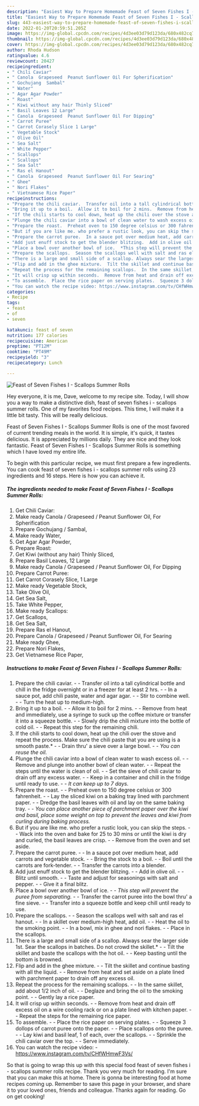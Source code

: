 ```yaml
---
description: "Easiest Way to Prepare Homemade Feast of Seven Fishes I - Scallops Summer Rolls"
title: "Easiest Way to Prepare Homemade Feast of Seven Fishes I - Scallops Summer Rolls"
slug: 443-easiest-way-to-prepare-homemade-feast-of-seven-fishes-i-scallops-summer-rolls
date: 2022-01-20T20:59:51.205Z
image: https://img-global.cpcdn.com/recipes/4d3ee03d79d123da/680x482cq70/feast-of-seven-fishes-i-scallops-summer-rolls-recipe-main-photo.jpg
thumbnail: https://img-global.cpcdn.com/recipes/4d3ee03d79d123da/680x482cq70/feast-of-seven-fishes-i-scallops-summer-rolls-recipe-main-photo.jpg
cover: https://img-global.cpcdn.com/recipes/4d3ee03d79d123da/680x482cq70/feast-of-seven-fishes-i-scallops-summer-rolls-recipe-main-photo.jpg
author: Rhoda Hudson
ratingvalue: 4.6
reviewcount: 20427
recipeingredient:
- " Chili Caviar"
- " Canola  Grapeseed  Peanut Sunflower Oil For Spherification"
- " Gochujang  Sambal"
- " Water"
- " Agar Agar Powder"
- " Roast"
- " Kiwi without any hair Thinly Sliced"
- " Basil Leaves 12 Large"
- " Canola  Grapeseed  Peanut Sunflower Oil For Dipping"
- " Carrot Puree"
- " Carrot Corasely Slice 1 Large"
- " Vegetable Stock"
- " Olive Oil"
- " Sea Salt"
- " White Pepper"
- " Scallops"
- " Scallops"
- " Sea Salt"
- " Ras el Hanout"
- " Canola  Grapeseed  Peanut Sunflower Oil For Searing"
- " Ghee"
- " Nori Flakes"
- " Vietnamese Rice Paper"
recipeinstructions:
- "Prepare the chili caviar.  Transfer oil into a tall cylindrical bottle and chill in the fridge overnight or in a freezer for at least 2 hrs.  In a sauce pot, add chili paste, water and agar agar.  Stir to combine well.  Turn the heat up to medium-high."
- "Bring it up to a boil.  Allow it to boil for 2 mins.  Remove from heat and immediately, use a syringe to suck up the coffee mixture or transfer it into a squeeze bottle.  Slowly drip the chili mixture into the bottle of cold oil.  Repeat this step for the remaining chili."
- "If the chili starts to cool down, heat up the chili over the stove and repeat the process. Make sure the chili paste that you are using is a smooth paste.*  Drain thru&#39; a sieve over a large bowl.  *You can reuse the oil.*"
- "Plunge the chili caviar into a bowl of clean water to wash excess oil.  Remove and plunge into another bowl of clean water.  Repeat the steps until the water is clean of oil.  Set the sieve of chili caviar to drain off any excess water.  Keep in a container and chill in the fridge until ready to use.  *It can keep up to 7 days.*"
- "Prepare the roast.  Preheat oven to 150 degree celsius or 300 fahrenheit.  Lay the sliced kiwi on a baking tray lined with parchment paper.  Dredge the basil leaves with oil and lay on the same baking tray.  *You can place another piece of parchment paper over the kiwi and basil, place some weight on top to prevent the leaves and kiwi from curling during baking process.*"
- "But if you are like me. who prefer a rustic look, you can skip the steps.  Wack into the oven and bake for 25 to 30 mins or until the kiwi is dry and curled, the basil leaves are crisp.  Remove from the oven and set aside."
- "Prepare the carrot puree.  In a sauce pot over medium heat, add carrots and vegetable stock.  Bring the stock to a boil.  Boil until the carrots are fork-tender.  Transfer the carrots into a blender."
- "Add just enuff stock to get the blender blitzing.  Add in olive oil.  Blitz until smooth.  Taste and adjust for seasonings with salt and pepper.  Give it a final blitz."
- "Place a bowl over another bowl of ice.  *This step will prevent the puree from separating.*  Transfer the carrot puree into the bowl thru&#39; a fine sieve.  Transfer into a squeeze bottle and keep chill until ready to use."
- "Prepare the scallops.  Season the scallops well with salt and ras el hanout.  In a skillet over medium-high heat, add oil.  Heat the oil to the smoking point.  In a bowl, mix in ghee and nori flakes.  Place in the scallops."
- "There is a large and small side of a scallop. Always sear the larger side 1st. Sear the scallops in batches. Do not crowd the skillet.*  Tilt the skillet and baste the scallops with the hot oil.  Keep basting until the bottom is browned."
- "Flip and add in the ghee mixture.  Tilt the skillet and continue basting with all the liquid.  Remove from heat and set aside on a plate lined with parchment paper to drain off any excess oil."
- "Repeat the process for the remaining scallops.  In the same skillet, add about 1/2 inch of oil.  Deglaze and bring the oil to the smoking point.  Gently lay a rice paper."
- "It will crisp up within seconds.  Remove from heat and drain off excess oil on a wire cooling rack or on a plate lined with kitchen paper.  Repeat the steps for the remaining rice paper."
- "To assemble.  Place the rice paper on serving plates.  Squeeze 3 dollops of carrot puree onto the paper.  Place scallops onto the puree.  Lay kiwi and basil leaf, 1 of each, over the scallops.  Sprinkle the chili caviar over the top.  Serve immediately."
- "You can watch the recipe video: https://www.instagram.com/tv/CHfWHmwF3Vs/"
categories:
- Recipe
tags:
- feast
- of
- seven

katakunci: feast of seven 
nutrition: 177 calories
recipecuisine: American
preptime: "PT12M"
cooktime: "PT49M"
recipeyield: "3"
recipecategory: Lunch

---
```



![Feast of Seven Fishes I - Scallops Summer Rolls](https://img-global.cpcdn.com/recipes/4d3ee03d79d123da/680x482cq70/feast-of-seven-fishes-i-scallops-summer-rolls-recipe-main-photo.jpg)

Hey everyone, it is me, Dave, welcome to my recipe site. Today, I will show you a way to make a distinctive dish, feast of seven fishes i - scallops summer rolls. One of my favorites food recipes. This time, I will make it a little bit tasty. This will be really delicious.

Feast of Seven Fishes I - Scallops Summer Rolls is one of the most favored of current trending meals in the world. It is simple, it's quick, it tastes delicious. It is appreciated by millions daily. They are nice and they look fantastic. Feast of Seven Fishes I - Scallops Summer Rolls is something which I have loved my entire life.




To begin with this particular recipe, we must first prepare a few ingredients. You can cook feast of seven fishes i - scallops summer rolls using 23 ingredients and 16 steps. Here is how you can achieve it.

<!--inarticleads1-->

##### The ingredients needed to make Feast of Seven Fishes I - Scallops Summer Rolls:

1. Get  Chili Caviar:
1. Make ready  Canola / Grapeseed / Peanut Sunflower Oil, For Spherification
1. Prepare  Gochujang / Sambal,
1. Make ready  Water,
1. Get  Agar Agar Powder,
1. Prepare  Roast:
1. Get  Kiwi (without any hair) Thinly Sliced,
1. Prepare  Basil Leaves, 12 Large
1. Make ready  Canola / Grapeseed / Peanut Sunflower Oil, For Dipping
1. Prepare  Carrot Puree:
1. Get  Carrot Corasely Slice, 1 Large
1. Make ready  Vegetable Stock,
1. Take  Olive Oil,
1. Get  Sea Salt,
1. Take  White Pepper,
1. Make ready  Scallops:
1. Get  Scallops,
1. Get  Sea Salt,
1. Prepare  Ras el Hanout,
1. Prepare  Canola / Grapeseed / Peanut Sunflower Oil, For Searing
1. Make ready  Ghee,
1. Prepare  Nori Flakes,
1. Get  Vietnamese Rice Paper,




<!--inarticleads2-->

##### Instructions to make Feast of Seven Fishes I - Scallops Summer Rolls:

1. Prepare the chili caviar. -  - Transfer oil into a tall cylindrical bottle and chill in the fridge overnight or in a freezer for at least 2 hrs. -  - In a sauce pot, add chili paste, water and agar agar. -  - Stir to combine well. -  - Turn the heat up to medium-high.
1. Bring it up to a boil. -  - Allow it to boil for 2 mins. -  - Remove from heat and immediately, use a syringe to suck up the coffee mixture or transfer it into a squeeze bottle. -  - Slowly drip the chili mixture into the bottle of cold oil. -  - Repeat this step for the remaining chili.
1. If the chili starts to cool down, heat up the chili over the stove and repeat the process. Make sure the chili paste that you are using is a smooth paste.* -  - Drain thru&#39; a sieve over a large bowl. -  - *You can reuse the oil.*
1. Plunge the chili caviar into a bowl of clean water to wash excess oil. -  - Remove and plunge into another bowl of clean water. -  - Repeat the steps until the water is clean of oil. -  - Set the sieve of chili caviar to drain off any excess water. -  - Keep in a container and chill in the fridge until ready to use. -  - *It can keep up to 7 days.*
1. Prepare the roast. -  - Preheat oven to 150 degree celsius or 300 fahrenheit. -  - Lay the sliced kiwi on a baking tray lined with parchment paper. -  - Dredge the basil leaves with oil and lay on the same baking tray. -  - *You can place another piece of parchment paper over the kiwi and basil, place some weight on top to prevent the leaves and kiwi from curling during baking process.*
1. But if you are like me. who prefer a rustic look, you can skip the steps. -  - Wack into the oven and bake for 25 to 30 mins or until the kiwi is dry and curled, the basil leaves are crisp. -  - Remove from the oven and set aside.
1. Prepare the carrot puree. -  - In a sauce pot over medium heat, add carrots and vegetable stock. -  - Bring the stock to a boil. -  - Boil until the carrots are fork-tender. -  - Transfer the carrots into a blender.
1. Add just enuff stock to get the blender blitzing. -  - Add in olive oil. -  - Blitz until smooth. -  - Taste and adjust for seasonings with salt and pepper. -  - Give it a final blitz.
1. Place a bowl over another bowl of ice. -  - *This step will prevent the puree from separating.* -  - Transfer the carrot puree into the bowl thru&#39; a fine sieve. -  - Transfer into a squeeze bottle and keep chill until ready to use.
1. Prepare the scallops. -  - Season the scallops well with salt and ras el hanout. -  - In a skillet over medium-high heat, add oil. -  - Heat the oil to the smoking point. -  - In a bowl, mix in ghee and nori flakes. -  - Place in the scallops.
1. There is a large and small side of a scallop. Always sear the larger side 1st. Sear the scallops in batches. Do not crowd the skillet.* -  - Tilt the skillet and baste the scallops with the hot oil. -  - Keep basting until the bottom is browned.
1. Flip and add in the ghee mixture. -  - Tilt the skillet and continue basting with all the liquid. -  - Remove from heat and set aside on a plate lined with parchment paper to drain off any excess oil.
1. Repeat the process for the remaining scallops. -  - In the same skillet, add about 1/2 inch of oil. -  - Deglaze and bring the oil to the smoking point. -  - Gently lay a rice paper.
1. It will crisp up within seconds. -  - Remove from heat and drain off excess oil on a wire cooling rack or on a plate lined with kitchen paper. -  - Repeat the steps for the remaining rice paper.
1. To assemble. -  - Place the rice paper on serving plates. -  - Squeeze 3 dollops of carrot puree onto the paper. -  - Place scallops onto the puree. -  - Lay kiwi and basil leaf, 1 of each, over the scallops. -  - Sprinkle the chili caviar over the top. -  - Serve immediately.
1. You can watch the recipe video: - https://www.instagram.com/tv/CHfWHmwF3Vs/




So that is going to wrap this up with this special food feast of seven fishes i - scallops summer rolls recipe. Thank you very much for reading. I'm sure that you can make this at home. There is gonna be interesting food at home recipes coming up. Remember to save this page in your browser, and share it to your loved ones, friends and colleague. Thanks again for reading. Go on get cooking!
